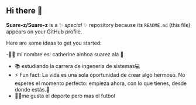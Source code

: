 ## Hi there 👋


**Suare-z/Suare-z** is a ✨ _special_ ✨ repository because its `README.md` (this file) appears on your GitHub profile.

Here are some ideas to get you started:

-👩‍💻 mi nombre es: catherine ainhoa suarez ala 👑
- 📚 estudiando la carrera de ingeneria de sistemas💻
- ⚡ Fun fact: La vida es una sola oportunidad de crear algo hermoso. No esperes el momento perfecto: empieza ahora, con lo que tienes, desde donde estás.🌟
- 👩‍⚽️me gusta el deporte pero mas el futbol

